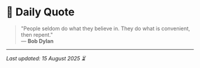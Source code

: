 # 📜 Daily Quote

> "People seldom do what they believe in. They do what is convenient, then repent."  
> — **Bob Dylan**

---

_Last updated: 15 August 2025 ⏳_
